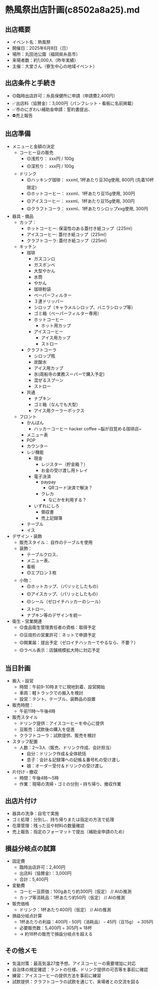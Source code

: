 # 熱風祭出店計画(c8502a8a25).md

## 出店概要
- イベント名：熱風祭
- 開催日：2025年6月8日（日）
- 場所：丸田池公園（福岡県糸島市）
- 来場者数：約1,000人（昨年実績）
- 主催：大堂さん（寮生中心の地域イベント）

## 出店条件と手続き
- 🟡臨時出店許可：糸島保健所に申請（申請費2,400円）
- ✅出店料（協賛金）：3,000円（パンフレット・看板に名前掲載）
- ✅市のにぎわい補助金申請：誓約書提出、
- ⛔️売上報告

## 出店準備
- メニューと金額の決定
  - コーヒー豆の販売
    - 🟡浅煎り： xxx円 / 100g
    - 🟡深煎り： xxx円 / 100g
  - ドリンク
    - 🟡ハッキング珈琲： xxxml, 1杯あたり豆30g使用, 800円 (先着10杯限定)
    - 🟡ホットコーヒー： xxxml、1杯あたり豆15g使用, 300円
    - 🟡アイスコーヒー： xxxml、1杯あたり豆15g使用, 300円
    - 🟡クラフトコーラ： xxxml、1杯あたりシロップxxg使用, 300円
- 器具・備品
  - カップ：
    - ホットコーヒー: 保温性のある蓋付き紙コップ（225ml）
    - アイスコーヒー: 蓋付き紙コップ（225ml）
    - クラフトコーラ: 蓋付き紙コップ（225ml）
  - キッチン
    - 珈琲
      - ガスコンロ
      - ガスボンベ
      - 大型やかん
      - 水筒
      - やかん
      - 珈琲粉袋
      - ペーパーフィルター
      - ３連ドリッパー
      - シロップ（キャラメルシロップ、バニラシロップ等）
      - ゴミ箱（ペーパーフィルター専用）
      - ホットコーヒー
        - ホット用カップ
      - アイスコーヒー
        - アイス用カップ
        - ストロー
    - クラフトコーラ
      - シロップ瓶
      - 炭酸水
      - アイス用カップ
      - 氷(周船寺の業務スーパーで購入予定)
      - 混ぜるスプーン
      - ストロー
    - 共通
      - ナプキン
      - ゴミ箱（なんでも大型）
      - アイス用クーラーボックス
  - フロント
    - かんばん
      - ハッカーコーヒー hacker coffee ~脳が目覚める珈琲店~
    - メニュー表
    - POP
    - カウンター
    - レジ機能
      - 現金
        - レジスター（貯金箱？）
        - お金の受け渡し用トレイ
      - 電子決済
        - paypay
          - QRコード決済で解決？
        - クレカ
          - なにかを利用する？
      - いずれにしろ
        - 領収書
        - 売上記録簿
    - テーブル
    - イス
- デザイン・装飾
  - 販売スタイル： 自作のテーブルを使用
  - 装飾：
    - テーブルクロス、
    - メニュー表、
    - 看板
    - 🟡エプロン３枚
  - 小物：
    - 🟡ホットカップ、（パリッとしたもの）
    - 🟡アイスカップ、（パリッとしたもの）
    - 🟡シール（ゼロイチハッカーのシール）
    - ストロー、
    - ナプキン等のデザインを統一
- 衛生・営業関連
  - 🟡食品衛生管理責任者の資格：取得予定
  - 🟡豆焙煎の営業許可：ネットで申請予定
  - 🟡開業届：提出予定（ゼロイチハッカーでやるなら、不要？）
  - 🟡ラベル表示：店舗規模拡大時に対応予定

## 当日計画
- 搬入・設営
  - 時間：午前9-10時までに現地到着、設営開始
  - 車両：軽トラックでの搬入を検討
  - 設営：テント、テーブル、装飾品の設置
- 販売時間：
  - 午前11時〜午後4時
- 販売スタイル
  - ドリンク提供：アイスコーヒーを中心に提供
  - 豆販売：試飲後の購入を促進
  - クラフトコーラ：試飲提供、販売を検討
- スタッフ配置
  - 人数：2〜3人（販売、ドリンク作成、会計担当）
    - 自分：ドリンク作成＆全体統括
    - 息子：会計＆記録簿への記帳＆番号札の受け渡し
    - 娘：オーダー受付＆ドリンクの受け渡し
- 片付け・撤収
  - 時間：午後4時〜5時
  - 作業：現場の清掃・ゴミの分別・持ち帰り、撤収作業

## 出店片付け
- 器具の洗浄：自宅で実施
- ゴミ処理：分別し、持ち帰りまたは指定の方法で処理
- 在庫管理：残った豆や材料の数量確認
- 売上報告：指定のフォーマットで提出（補助金申請のため）

## 損益分岐点の試算
- 固定費
  - 臨時出店許可：2,400円
  - 出店料（協賛金）：3,000円
  - 合計：5,400円
- 変動費
  - コーヒー豆原価：100gあたり約300円（仮定） // AIの推測
  - カップ等消耗品：1杯あたり約50円（仮定） // AIの推測
- 販売価格
  - ドリンク：1杯あたり400円（仮定） // AIの推測
- 損益分岐点計算
  - 1杯あたりの利益：400円 - 50円（消耗品） - 45円（豆15g） = 305円
  - 必要販売数：5,400円 ÷ 305円 ≈ 18杯
  - → 約18杯の販売で損益分岐点を超える

## その他メモ
- 気温対策：最高気温27度予想、アイスコーヒーの需要増加に対応
- 自治体の規定確認：テントの仕様、ドリンク提供の可否等を事前に確認
- 練習：アイスコーヒーの提供方法を事前に練習
- 試飲提供：クラフトコーラの試飲を通じて、来場者との交流を図る
